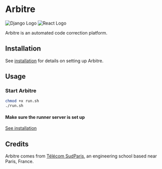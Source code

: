 # Arbitre

![Django Logo](https://img.shields.io/badge/Django-092E20?style=for-the-badge&logo=django&logoColor=white)
![React Logo](https://img.shields.io/badge/React-20232A?style=for-the-badge&logo=react&logoColor=61DAFB)

Arbitre is an automated code correction platform.

## Installation

See [installation](./config/README.md) for details on setting up Arbitre.

## Usage

### Start Arbitre

```bash
chmod +x run.sh
./run.sh
```

#### Make sure the runner server is set up

[See installation](./config/README.md)

## Credits

Arbitre comes from [Télécom SudParis](https://www.telecom-sudparis.eu/), an engineering school based near Paris, France.
